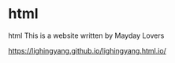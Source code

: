 # html
html
This is a website written by Mayday Lovers

https://lighingyang.github.io/lighingyang.html.io/
